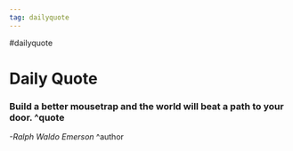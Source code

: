 ```yaml
---
tag: dailyquote
---
```


#dailyquote

# Daily Quote

### Build a better mousetrap and the world will beat a path to your door. ^quote
*-Ralph Waldo Emerson* ^author
